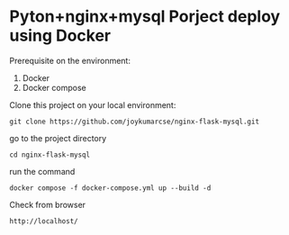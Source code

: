 # Pyton+nginx+mysql Porject deploy using Docker

Prerequisite on the environment:
1. Docker
2. Docker compose

Clone this project on your local environment:
```
git clone https://github.com/joykumarcse/nginx-flask-mysql.git
```
go to the project directory
```
cd nginx-flask-mysql
```
run the command
```
docker compose -f docker-compose.yml up --build -d
```

Check from browser
```
http://localhost/
```

